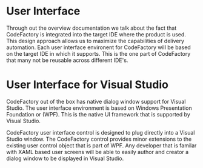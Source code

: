 # User Interface
Through out the overview documentation we talk about the fact that CodeFactory is integrated into the target IDE where the product is used. This design approach allows us to maximize the capabilities of delivery automation. 
Each user interface environent for CodeFactory will be based on the target IDE in which it supports. 
This is the one part of CodeFactory that many not be reusable across different IDE's.

# User Interface for Visual Studio
CodeFactory out of the box has native dialog window support for Visual Studio. 
The user interface environment is based on Windows Presentation Foundation or (WPF). 
This is the native UI framework that is supported by Visual Studio.

CodeFactory user interface control is designed to plug directly into a Visual Studio window. The CodeFactory control provides minor extensions to the existing user control object that is part of WPF. 
Any developer that is familar with XAML based user screens will be able to easily author and creator a dialog window to be displayed in Visual Studio.